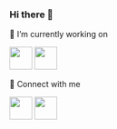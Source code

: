 ### Hi there 👋

🔭 I’m currently working on

<span><img src="https://www.flaticon.com/svg/vstatic/svg/1260/1260667.svg?token=exp=1610816688~hmac=b5e8a8e283fb789b040414c4d4c3c263" width="40px" height="40px"/></span>
<span><img src="https://www.flaticon.com/svg/vstatic/svg/136/136530.svg?token=exp=1610816957~hmac=cd92a45d2f27f72c9aef7d4ca35d253f" width="40px" height="40px"/></span>

💬 Connect with me

<a href="mailto:iamarifzain@outlook.com"  target="_blank" rel="nofollow noopener noreferrer"><img src="https://www.flaticon.com/svg/vstatic/svg/732/732223.svg?token=exp=1610816282~hmac=bb5fa09487009b276daea328450a04c9" width="40px" height="40px"/></a>
<a href="http://www.twitter.com/arifzayn"  target="_blank" rel="nofollow noopener noreferrer"><img src="https://www.flaticon.com/svg/vstatic/svg/1051/1051280.svg?token=exp=1610816047~hmac=8d00cefe0796bd1e8797f68bb5faa304" width="40px" height="40px"/></a>


<!--
**arifzayn/arifzayn** is a ✨ _special_ ✨ repository because its `README.md` (this file) appears on your GitHub profile.

Here are some ideas to get you started:

- 🔭 I’m currently working on ...
- 🌱 I’m currently learning ...
- 👯 I’m looking to collaborate on ...
- 🤔 I’m looking for help with ...
- 💬 Ask me about ...
- 📫 How to reach me: ...
- 😄 Pronouns: ...
- ⚡ Fun fact: ...
-->
